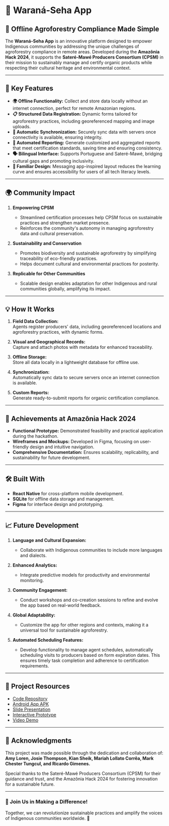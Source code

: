 
# 🌱 Waraná-Seha App

## 📜 Offline Agroforestry Compliance Made Simple

The **Waraná-Seha App** is an innovative platform designed to empower Indigenous communities by addressing the unique challenges of agroforestry compliance in remote areas. Developed during the **Amazônia Hack 2024**, it supports the **Sateré-Mawé Producers Consortium (CPSM)** in their mission to sustainably manage and certify organic products while respecting their cultural heritage and environmental context.

---

## 🚀 Key Features

- **🌍 Offline Functionality:** Collect and store data locally without an internet connection, perfect for remote Amazonian regions.
- **📋 Structured Data Registration:** Dynamic forms tailored for agroforestry practices, including georeferenced mapping and image uploads.
- **📡 Automatic Synchronization:** Securely sync data with servers once connectivity is available, ensuring integrity.
- **📑 Automated Reporting:** Generate customized and aggregated reports that meet certification standards, saving time and ensuring consistency.
- **🗣️ Bilingual Interface:** Supports Portuguese and Sateré-Mawé, bridging cultural gaps and promoting inclusivity.
- **📱 Familiar Design:** Messaging app-inspired layout reduces the learning curve and ensures accessibility for users of all tech literacy levels.

---

## 🌍 Community Impact

1. **Empowering CPSM**  
   - Streamlined certification processes help CPSM focus on sustainable practices and strengthen market presence.
   - Reinforces the community's autonomy in managing agroforestry data and cultural preservation.

2. **Sustainability and Conservation**  
   - Promotes biodiversity and sustainable agroforestry by simplifying traceability of eco-friendly practices.
   - Helps document cultural and environmental practices for posterity.

3. **Replicable for Other Communities**  
   - Scalable design enables adaptation for other Indigenous and rural communities globally, amplifying its impact.

---

## 💡 How It Works

1. **Field Data Collection:**  
   Agents register producers' data, including georeferenced locations and agroforestry practices, with dynamic forms.

2. **Visual and Geographical Records:**  
   Capture and attach photos with metadata for enhanced traceability.

3. **Offline Storage:**  
   Store all data locally in a lightweight database for offline use.

4. **Synchronization:**  
   Automatically sync data to secure servers once an internet connection is available.

5. **Custom Reports:**  
   Generate ready-to-submit reports for organic certification compliance.

---

## 🎯 Achievements at Amazônia Hack 2024

- **Functional Prototype:** Demonstrated feasibility and practical application during the hackathon.  
- **Wireframes and Mockups:** Developed in Figma, focusing on user-friendly design and intuitive navigation.  
- **Comprehensive Documentation:** Ensures scalability, replicability, and sustainability for future development.  

---

## 🛠️ Built With

- **React Native** for cross-platform mobile development.  
- **SQLite** for offline data storage and management.  
- **Figma** for interface design and prototyping.  

---

## 📈 Future Development

1. **Language and Cultural Expansion:**  
   - Collaborate with Indigenous communities to include more languages and dialects.  

2. **Enhanced Analytics:**  
   - Integrate predictive models for productivity and environmental monitoring.  

3. **Community Engagement:**  
   - Conduct workshops and co-creation sessions to refine and evolve the app based on real-world feedback.  

4. **Global Adaptability:**  
   - Customize the app for other regions and contexts, making it a universal tool for sustainable agroforestry.

5. **Automated Scheduling Features:**  
   - Develop functionality to manage agent schedules, automatically scheduling visits to producers based on form expiration dates. This ensures timely task completion and adherence to certification requirements.

---

## 📎 Project Resources

- [Code Repository](https://github.com/kiansheik/guarana-seha)  
- [Android App APK](https://drive.google.com/file/d/13w43jTYuf4VZU6xc4utWgm4yA2A9NGed/view?usp=drive_link)  
- [Slide Presentation](https://www.canva.com/design/DAGXX0Mlcts/4fgupWUk8HCSHuPgZmREYA/edit?utm_content=DAGXX0Mlcts&utm_campaign=designshare&utm_medium=link2&utm_source=sharebutton)  
- [Interactive Prototype](https://www.figma.com/proto/ZwMRr4SJTFtTvbkQEOgtar/Waran%C3%A1-Seha-Wireframes-%26-Prototype?page-id=5%3A6&node-id=68-14241&node-type=instance&viewport=1324%2C-900%2C0.32&t=lAbrlU1XwTVJ23jP-1&scaling=min-zoom&content-scaling=fixed&starting-point-node-id=68%3A14241)  
- [Video Demo](https://www.youtube.com/watch?v=uVOuCmztAFs&ab_channel=KianSheik)

---

## 🙏 Acknowledgments

This project was made possible through the dedication and collaboration of:  
**Amy Loren, Josie Thompson, Kian Sheik, Mariah Lollato Corrêa, Mark Chester Tungcul, and Ricardo Gimenes.**

Special thanks to the Sateré-Mawé Producers Consortium (CPSM) for their guidance and trust, and the Amazônia Hack 2024 for fostering innovation for a sustainable future.

---

### 🌟 Join Us in Making a Difference!  
Together, we can revolutionize sustainable practices and amplify the voices of Indigenous communities worldwide. 💚

